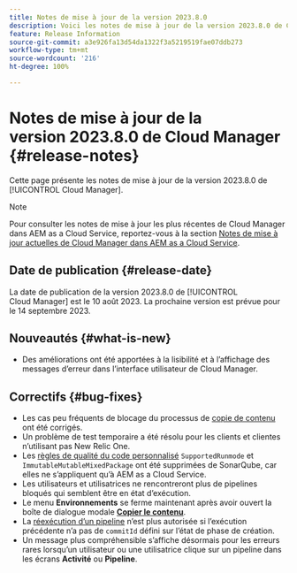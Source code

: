 ```yaml
---
title: Notes de mise à jour de la version 2023.8.0
description: Voici les notes de mise à jour de la version 2023.8.0 de Cloud Manager.
feature: Release Information
source-git-commit: a3e926fa13d54da1322f3a5219519fae07ddb273
workflow-type: tm+mt
source-wordcount: '216'
ht-degree: 100%

---
```



# Notes de mise à jour de la version 2023.8.0 de Cloud Manager {#release-notes}

Cette page présente les notes de mise à jour de la version 2023.8.0 de [!UICONTROL Cloud Manager].

>[!NOTE]
>
>Pour consulter les notes de mise à jour les plus récentes de Cloud Manager dans AEM as a Cloud Service, reportez-vous à la section [Notes de mise à jour actuelles de Cloud Manager dans AEM as a Cloud Service](https://experienceleague.adobe.com/docs/experience-manager-cloud-service/content/implementing/using-cloud-manager/release-notes-cloud-manager/release-notes-cm-current.html?lang=fr).

## Date de publication {#release-date}

La date de publication de la version 2023.8.0 de [!UICONTROL Cloud Manager] est le 10 août 2023. La prochaine version est prévue pour le 14 septembre 2023.

## Nouveautés {#what-is-new}

* Des améliorations ont été apportées à la lisibilité et à l’affichage des messages d’erreur dans l’interface utilisateur de Cloud Manager.

## Correctifs {#bug-fixes}

* Les cas peu fréquents de blocage du processus de [copie de contenu](/help/using/content-copy.md) ont été corrigés.
* Un problème de test temporaire a été résolu pour les clients et clientes n’utilisant pas New Relic One.
* Les [règles de qualité du code personnalisé](/help/using/custom-code-quality-rules.md) `SupportedRunmode` et `ImmutableMutableMixedPackage` ont été supprimées de SonarQube, car elles ne s’appliquent qu’à AEM as a Cloud Service.
* Les utilisateurs et utilisatrices ne rencontreront plus de pipelines bloqués qui semblent être en état d’exécution.
* Le menu **Environnements** se ferme maintenant après avoir ouvert la boîte de dialogue modale **[Copier le contenu](/help/using/content-copy.md)**.
* La [réexécution d’un pipeline](/help/using/code-deployment.md#reexecute-deployment) n’est plus autorisée si l’exécution précédente n’a pas de `commitId` défini sur l’état de phase de création.
* Un message plus compréhensible s’affiche désormais pour les erreurs rares lorsqu’un utilisateur ou une utilisatrice clique sur un pipeline dans les écrans **Activité** ou **Pipeline**.